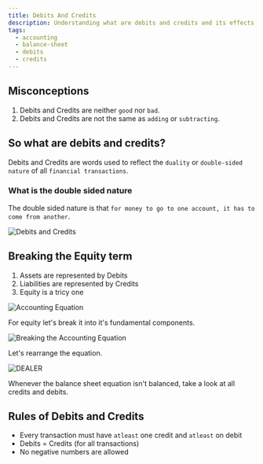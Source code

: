 ```yaml
---
title: Debits And Credits
description: Understanding what are debits and credits and its effects on the balance sheet equation
tags:
  - accounting
  - balance-sheet
  - debits
  - credits
---
```


## Misconceptions

1. Debits and Credits are neither `good` nor `bad`.
2. Debits and Credits are not the same as `adding` or `subtracting`.

## So what are debits and credits?

Debits and Credits are words used to reflect the `duality` or `double-sided nature` of all `financial transactions`.

### What is the double sided nature

The double sided nature is that `for money to go to one account, it has to come from another`.

![Debits and Credits](/debits_and_credits/img1.png)

## Breaking the Equity term

1. Assets are represented by Debits
2. Liabilities are represented by Credits
3. Equity is a tricy one

![Accounting Equation](/debits_and_credits/img2.png)

For equity let's break it into it's fundamental components.

![Breaking the Accounting Equation](/debits_and_credits/img3.png)

Let's rearrange the equation.

![DEALER](/debits_and_credits/img4.png)

Whenever the balance sheet equation isn't balanced, take a look at all credits and debits.

## Rules of Debits and Credits

- Every transaction must have `atleast` one credit and `atleast` on debit
- Debits = Credits (for all transactions)
- No negative numbers are allowed
